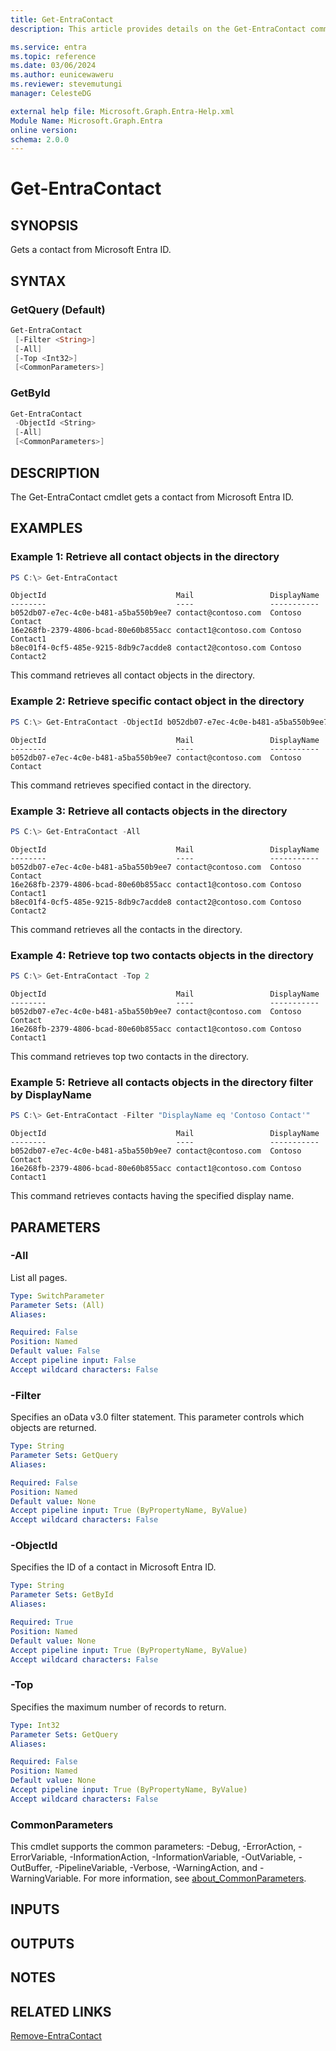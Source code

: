 ```yaml
---
title: Get-EntraContact
description: This article provides details on the Get-EntraContact command.

ms.service: entra
ms.topic: reference
ms.date: 03/06/2024
ms.author: eunicewaweru
ms.reviewer: stevemutungi
manager: CelesteDG

external help file: Microsoft.Graph.Entra-Help.xml
Module Name: Microsoft.Graph.Entra
online version:
schema: 2.0.0
---
```


# Get-EntraContact

## SYNOPSIS
Gets a contact from Microsoft Entra ID.

## SYNTAX

### GetQuery (Default)
```powershell
Get-EntraContact 
 [-Filter <String>] 
 [-All] 
 [-Top <Int32>] 
 [<CommonParameters>]
```

### GetById
```powershell
Get-EntraContact 
 -ObjectId <String> 
 [-All] 
 [<CommonParameters>]
```

## DESCRIPTION
The Get-EntraContact cmdlet gets a contact from Microsoft Entra ID.

## EXAMPLES

### Example 1: Retrieve all contact objects in the directory
```powershell
PS C:\> Get-EntraContact
```

```output
ObjectId                             Mail                 DisplayName
--------                             ----                 -----------
b052db07-e7ec-4c0e-b481-a5ba550b9ee7 contact@contoso.com  Contoso Contact
16e268fb-2379-4806-bcad-80e60b855acc contact1@contoso.com Contoso Contact1
b8ec01f4-0cf5-485e-9215-8db9c7acdde8 contact2@contoso.com Contoso Contact2
```

This command retrieves all contact objects in the directory.  

### Example 2: Retrieve specific contact object in the directory
```powershell
PS C:\> Get-EntraContact -ObjectId b052db07-e7ec-4c0e-b481-a5ba550b9ee7
```

```output
ObjectId                             Mail                 DisplayName
--------                             ----                 -----------
b052db07-e7ec-4c0e-b481-a5ba550b9ee7 contact@contoso.com  Contoso Contact
```

This command retrieves specified contact in the directory.  

### Example 3: Retrieve all contacts objects in the directory
```powershell
PS C:\> Get-EntraContact -All 
```

```output
ObjectId                             Mail                 DisplayName
--------                             ----                 -----------
b052db07-e7ec-4c0e-b481-a5ba550b9ee7 contact@contoso.com  Contoso Contact
16e268fb-2379-4806-bcad-80e60b855acc contact1@contoso.com Contoso Contact1
b8ec01f4-0cf5-485e-9215-8db9c7acdde8 contact2@contoso.com Contoso Contact2
```

This command retrieves all the contacts in the directory.

### Example 4: Retrieve top two contacts objects in the directory
```powershell
PS C:\> Get-EntraContact -Top 2
```

```output
ObjectId                             Mail                 DisplayName
--------                             ----                 -----------
b052db07-e7ec-4c0e-b481-a5ba550b9ee7 contact@contoso.com  Contoso Contact
16e268fb-2379-4806-bcad-80e60b855acc contact1@contoso.com Contoso Contact1
```

This command retrieves top two contacts in the directory.

### Example 5: Retrieve all contacts objects in the directory filter by DisplayName
```powershell
PS C:\> Get-EntraContact -Filter "DisplayName eq 'Contoso Contact'"
```

```output
ObjectId                             Mail                 DisplayName
--------                             ----                 -----------
b052db07-e7ec-4c0e-b481-a5ba550b9ee7 contact@contoso.com  Contoso Contact
16e268fb-2379-4806-bcad-80e60b855acc contact1@contoso.com Contoso Contact1
```

This command retrieves contacts having the specified display name.

## PARAMETERS

### -All
List all pages.
```yaml
Type: SwitchParameter
Parameter Sets: (All)
Aliases:

Required: False
Position: Named
Default value: False
Accept pipeline input: False
Accept wildcard characters: False
```

### -Filter
Specifies an oData v3.0 filter statement.
This parameter controls which objects are returned.

```yaml
Type: String
Parameter Sets: GetQuery
Aliases:

Required: False
Position: Named
Default value: None
Accept pipeline input: True (ByPropertyName, ByValue)
Accept wildcard characters: False
```

### -ObjectId
Specifies the ID of a contact in Microsoft Entra ID.

```yaml
Type: String
Parameter Sets: GetById
Aliases:

Required: True
Position: Named
Default value: None
Accept pipeline input: True (ByPropertyName, ByValue)
Accept wildcard characters: False
```

### -Top
Specifies the maximum number of records to return.

```yaml
Type: Int32
Parameter Sets: GetQuery
Aliases:

Required: False
Position: Named
Default value: None
Accept pipeline input: True (ByPropertyName, ByValue)
Accept wildcard characters: False
```

### CommonParameters
This cmdlet supports the common parameters: -Debug, -ErrorAction, -ErrorVariable, -InformationAction, -InformationVariable, -OutVariable, -OutBuffer, -PipelineVariable, -Verbose, -WarningAction, and -WarningVariable. For more information, see [about_CommonParameters](https://go.microsoft.com/fwlink/?LinkID=113216).

## INPUTS

## OUTPUTS

## NOTES

## RELATED LINKS

[Remove-EntraContact](Remove-EntraContact.md)